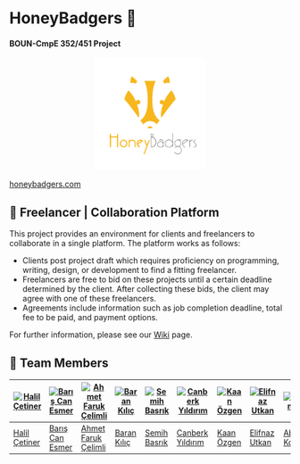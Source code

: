 # HoneyBadgers :honey_pot:
#### BOUN-CmpE 352/451 Project
<p align="center">
<a href = "https://github.com/bounswe/bounswe2018group10/wiki"><img 
<img src="./resources/honey_badgers.png" width="200" height="200"></a>
</p>

[honeybadgers.com](http://18.130.93.29:8080)

## :rocket: Freelancer | Collaboration Platform


This project provides an environment for clients and freelancers to collaborate in a single platform. The platform works as follows:

* Clients post project draft which requires proficiency on programming, writing, design, or development to find a fitting freelancer.
* Freelancers are free to bid on these projects until a certain deadline determined by the client. After collecting these bids, the client may agree with one of these freelancers.
* Agreements include information such as job completion deadline, total fee to be paid, and payment options.

For further information, please see our [Wiki](https://github.com/bounswe/bounswe2018group10/wiki) page.


## :honeybee: Team Members


[![Halil Çetiner](https://avatars1.githubusercontent.com/u/7196202?s=460&v=4)](https://github.com/cetinerhalil) | [![Barış Can Esmer](https://avatars3.githubusercontent.com/u/9863632?s=460&v=4)](https://github.com/barisesmer) | [![Ahmet Faruk Çelimli](https://avatars3.githubusercontent.com/u/24764428?s=460&v=4)](https://github.com/afcelimli) | [![Baran Kılıç](https://avatars2.githubusercontent.com/u/36154262?s=460&v=4)](https://github.com/kilicbaran) | [![Semih Basrık](https://avatars3.githubusercontent.com/u/10332165?s=460&v=4)](https://github.com/sbasrik) | [![Canberk Yıldırım](https://avatars2.githubusercontent.com/u/36158040?s=460&v=4)](https://github.com/canberky) | [![Kaan Özgen](https://avatars3.githubusercontent.com/u/22968477?s=460&v=4)](https://github.com/kaanozgen12)  | [![Elifnaz Utkan](https://avatars3.githubusercontent.com/u/17165312?s=460&v=4)](https://github.com/eutkan) | [![Abdüssamet Koçak](https://avatars2.githubusercontent.com/u/3243482?s=460&v=4)](https://github.com/abdusco) | [![Yaşar Alim Türkmen](https://avatars1.githubusercontent.com/u/35327872?s=460&v=4)](https://github.com/alimturkmen) | [![Muhammed Emin Vergili](https://avatars2.githubusercontent.com/u/28779020?s=460&v=4)](https://github.com/meverg)
---|---|---|---|---|---|---|---|---|---|---
[Halil Çetiner](https://github.com/bounswe/bounswe2018group10/wiki/Halil-%C3%87etiner) | [Barış Can Esmer](https://github.com/bounswe/bounswe2018group10/wiki/Bar%C4%B1%C5%9F-Can-Esmer) | [Ahmet Faruk Çelimli](https://github.com/bounswe/bounswe2018group10/wiki/Ahmet-Faruk-%C3%87elimli) | [Baran Kılıç](https://github.com/bounswe/bounswe2018group10/wiki/Baran-K%C4%B1l%C4%B1%C3%A7) | [Semih Basrık](https://github.com/bounswe/bounswe2018group10/wiki/Semih-Basrik) | [Canberk Yıldırım](https://github.com/bounswe/bounswe2018group10/wiki/Canberk-Y%C4%B1ld%C4%B1r%C4%B1m) | [Kaan Özgen](https://github.com/bounswe/bounswe2018group10/wiki/Kaan-Ozgen) | [Elifnaz Utkan](https://github.com/bounswe/bounswe2018group10/wiki/Elifnaz-Utkan) | [Abdüssamet Koçak](https://github.com/bounswe/bounswe2018group10/wiki/Abd%C3%BCssamet-Ko%C3%A7ak) | [Yaşar Alim Türkmen](https://github.com/bounswe/bounswe2018group10/wiki/Ya%C5%9Far-Alim-T%C3%BCrkmen) | [Muhammed Emin Vergili](https://github.com/bounswe/bounswe2018group10/wiki/Muhammed-Emin-Vergili)
